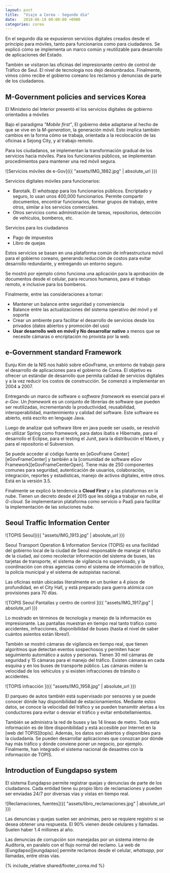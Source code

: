 ```yaml
---
layout: post
title:  "Viaje a Corea - Segundo día"
date:   2018-06-19 00:00:00 +0900
categories: corea
---
```


En el segundo día se expusieron servicios digitales creados desde el principio para móviles, tanto para funcionarios como para ciudadanos. Se explicó cómo se implementa un marco común y reutilizable para desarrollo de aplicaciones del Estado. 

También se visitaron las oficinas del impresionante centro de control de Tráfico de Seul. El nivel de tecnología nos dejó deslumbrados. Finalmente, vimos cómo recibe el gobierno coreano los reclamos y denuncias de parte de los ciudadanos. 


M-Government policies and services Korea
--------
El Ministerio del Interior presentó el los servicios digitales de gobierno orientados a móviles

Bajo el paradigma _"Mobile first"_, El gobierno debe adaptarse al hecho de que se vive en la _M-generation_, la generación móvil. Esto implica también cambios en la forma cómo se trabaja, orientada a la recolocación de las oficinas a Sejong City, y al trabajo remoto.

Para los ciudadanos, se implementan la transformación gradual de los servicios hacia móviles. Para los funcionarios públicos, se implementan procedimientos para mantener una red móvil segura.

![Servicios móviles de e-Gov]({{ "assets/IMG_1882.jpg" | absolute_url }})

Servicios digitales móviles para funcionarios:
- Barotalk. El _whatsapp_ para los funcionarios públicos. Encriptado y seguro, lo usan unos 400,000 funcionarios. Permite compartir documentos, encontrar funcionarios, formar grupos de trabajo, entre otros, similar a los servicios comerciales. 
- Otros servicios como administración de tareas, repositorios, detección de vehículos, bomberos, etc. 

Servicios para los ciudadanos
- Pago de impuestos
- Libro de quejas

Estos servicios se basan en una plataforma común de infraestructura móvil para el gobierno coreano, generando reducción de costos para evitar desarrollo redundante, y entregando un entorno seguro.

Se mostró por ejemplo cómo funciona una aplicación para la aprobación de documentos desde el celular, para recursos humanos, para el trabajo remoto, e inclusive para los bomberos.

Finalmente, entre las consideraciones a tomar:
- Mantener un balance entre seguridad y conveniencia
- Balance entre las actualizaciones del sistema operativo del móvil y el soporte
- Crear un ambiente para facilitar el desarrollo de servicios desde los privados (datos abiertos y promoción del uso)
- **Usar desarrollo web en móvil y No desarrollar nativo** a menos que se necesite cámaras o encriptación no provista por la web.


e-Government standard Framework
-------
Eunju Kim de la NIS nos habló sobre eGovFrame, un entorno de trabajo para el desarrollo de aplicaciones para el gobierno de Corea. El objetivo es ofrecer un estándar de desarrollo que permita calidad de servicios digitales y a la vez reducir los costos de construcción. Se comenzó a implementar en 2004 a 2007. 

Entregando un marco de software o _software framework_ es esencial para el _e-Gov_. Un _framework_ es un conjunto de librerías de software que pueden ser reutilizadas, incrementando la productividad, reusabilidad, interoperabilidad, mantenimiento y calidad del software. Este software es abierto, está escrito en lenguaje Java. 

Luego de analizar qué software libre en java puede ser usado, se resolvió en utilizar Spring como framework, para datos ibatis e Hibernate, para el desarrollo el Eclipse, para el testing el Junit, para la distribución el Maven, y para el repositorio el Subversion.

Se puede acceder al código fuente en [eGovFrame Center][eGovFrameCenter] y también a la [comunidad de software eGov Framework][eGovFrameCenterOpen]. Tiene más de 250 componentes comunes para seguridad, autenticación de usuarios, colaboración, integración, reportes y estadísticas, manejo de activos digitales, entre otros. Está en la versión 3.5.

Finalmente se explicó la tendencia a **Cloud First** y a las plataformas en la nube. Tienen un decreto desde el 2015 que les obliga a trabajar en nube, el _G-cloud_. Se implementaron plataforma como servicio o PaaS para facilitar la implementación de las soluciones nube. 


Seoul Traffic Information Center 
----------
![TOPIS Seoul]({{ "assets/IMG_1913.jpg" | absolute_url }})

Seoul Transport Operation & Information Service (TOPIS) es una facilidad del gobierno local de la ciudad de Seoul responsable de manejar el tráfico de la ciudad, así como recolectar información del sistema de buses, las tarjetas de transporte, el sistema de vigilancia no supervisado, y la coordinación con otras agencias como el sistema de información de tráfico, la policía municipal y el sistema de autopistas nacional. 

Las oficinas están ubicadas literalmente en un bunker a 4 pisos de profundidad, en el City Hall, y está preparado para guerra atómica con provisiones para 70 días. 

![TOPIS Seoul Pantallas y centro de control ]({{ "assets/IMG_1917.jpg" | absolute_url }})

Lo mostrado en términos de tecnología y manejo de la información es impresionante. Las pantallas muestran en tiempo real tanto tráfico como accidentes, infracciones, disponibilidad de buses (hasta el nivel de saber cuántos asientos están libres!).

También se mostró cámaras de vigilancia en tiempo real, que tienen algoritmos que detectan eventos sospechosos y permiten hacer seguimiento automático a autos y personas. Tienen 30 mil cámaras de seguridad y 15 cámaras para el manejo del tráfico. Existen cámaras en cada esquina y en los buses de transporte público. Las cámaras miden la velocidad de los vehículos y si existen infracciones de tránsito o accidentes.  

![TOPIS infracción ]({{ "assets/IMG_1958.jpg" | absolute_url }})

El parqueo de autos también está supervisado por sensores y se puede conocer dónde hay disponibilidad de estacionamientos. Mediante estos datos, se conoce la velocidad del tráfico y se pueden transmitir alertas a los conductores para evitar o desviar el tráfico y evitar embotellamientos.

También se administra la red de buses y las 14 líneas de metro. Toda esta información es de libre disponibilidad y está accesible por Internet en la [web del TOPIS][topis]. Además, los datos son abiertos y disponibles para la ciudadanía. Se pueden desarrollar aplicaciones que conozcan por dónde hay más tráfico y dónde conviene poner un negocio, por ejemplo. Finalmente, han integrado el sistema nacional de desastres con la información de TOPIS. 

Introduction of Eungdapso system
--------
El sistema Eungdapso permite registrar quejas y denuncias de parte de los ciudadanos. Cada entidad tiene su propio libro de reclamaciones y pueden ser enviadas 24/7 por diversas vías y vistas en tiempo real.

![Reclamaciones, fuentes]({{ "assets/libro_reclamaciones.jpg" | absolute_url }})

Las denuncias y quejas suelen ser anónimas, pero se requiere registro si se desea obtener una respuesta. El 90% vienen desde celulares y llamadas. Suelen haber 1.4 millones al año. 

Las denuncias de corrupción son manejadas por un sistema interno de Auditoría, en paralelo con el flujo normal del reclamo. La web de [Eungdapso][eungdapso] permite reclamos desde el celular, _whatsapp_, por llamadas, entre otras vías.

{% include_relative shared/footer_corea.md %}
